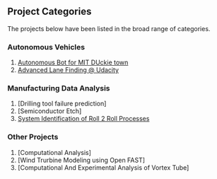 ## Project Categories	

The projects below have been listed in the broad range of categories.


### Autonomous Vehicles
1. [Autonomous Bot for MIT DUckie town](/auto_bot)
2. [Advanced Lane Finding @ Udacity](/adv_lane_finding)

### Manufacturing Data Analysis
1. [Drilling tool failure prediction]
2. [Semiconductor Etch]
3. [System Identification of Roll 2 Roll Processes](/sys_id_roll_2_roll)

### Other Projects
1. [Computational Analysis]
2. [Wind Trurbine Modeling using Open FAST]
3. [Computational And Experimental Analysis of Vortex Tube]

